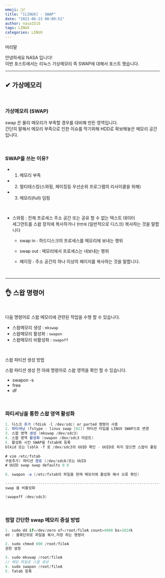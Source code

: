 ```yaml
---
emoji: 🤦‍♂️
title: "[LINUX] - SWAP"
date: "2021-06-23 00:00:52"
author: nasa1515
tags: LINUX
categories: LINUX
---
```


머리말  

안녕하세요 NASA 입니다!  
이번 포스트에서는 리눅스 가상메모리 즉 SWAP에 대해서 포스트 했습니다.  

---


## ✔ 가상메모리

<br/>

### 가상메모리 (SWAP)  

swap 은 물리 메모리가 부족할 경우를 대비해 만든 영역입니다.   
간단히 말해서 메모리 부족으로 인한 이슈를 막기위해 HDD로 확보해놓은 메모리 공간입니다.

<br/>

### SWAP을 쓰는 이유? 

* 1. 메모리 부족
* 2. 멀티태스킹(스와핑, 페이징등 우선순위 프로그램의 리사이클을 위해)
* 3. 메모리(full) 덤핑


<br/>

* 스와핑 : 전체 프로세스 주소 공간 또는 공유 할 수 없는 텍스트 데이터  
 세그먼트를 스왑 장치에 복사하거나 ``한번에`` (일반적으로 디스크) 복사하는 것을 말합니다
	
	* swap in : 하드디스크의 프로세스를 메모리에 보내는 행위  
	* swap out : 메모리에서 프로세스는 내보내는 행위  
	
    * 페이징 : 주소 공간의 하나 이상의 페이지를 복사하는 것을 말합니다.   

<br/>

---

## 👌 스왑 명령어

<br/>

다음 명령어로 스왑 메모리에 관련된 작업을 수행 할 수 있습니다.


* 스왑메모리 생성 : ``mkswap``  
* 스왑메모리 활성화 : ``swapon``  
* 스왑메모리 비활성화 : ``swapoff``
    

<br/>

스왑 파티션 생성 방법

스왑 파티션 생성 전 아래 명령어로 스왑 영역을 확인 할 수 있습니다.

* swapon -s   
* free
* df 


<br/>

### 파티셔닝을 통한 스왑 영역 활성화  

```cs
1. 디스크 추가 (fdisk -l /dev/sdc) or parted 명령어 사용
2. 파티셔닝 (fstype : linux swap [82]) 파티션 타입을 LINUX SWAP으로 변경
3. 스왑 영역 생성 (mkswap /dev/sdc3) 
4. 스왑 영역 활성화 (swapon /dev/sdc3 마운트)
5. 활성화 시킨 SWAP을 fstab에 등록
blkid 또는 lsblk -f 로 /dev/sdc3의 UUID 확인 - UUID로 하지 않으면 스왑이 풀림
  
# vim /etc/fstab
구문추가) 파티션 경로 (/dev/sdc6)또는 UUID
# UUID swap swap defaults 0 0
  
6. swapon -a (/etc/fstab의 파일을 현재 메모리에 활성화 해서 오류 확인)

----------------------------------------------------------------------------
swap 을 비활성화

(swapoff /dev/sdc3)   
```


<br/>

### 정말 간단한 swap 메모리 증설 방법  

```cs
1. sudo dd if=/dev/zero of=/root/fileA count=4000 bs=1024k  
dd : 블록단위로 파일을 복사,저장 하는 명령어

2. sudo chmod 600 /root/fileA 
권한 설정
     
3. sudo mkswap /root/fileA                                  
// 해당 파일로 스왑 생성
4. sudo swapon /root/fileA
5. fatab 등록
```
 

 ```toc
 ```